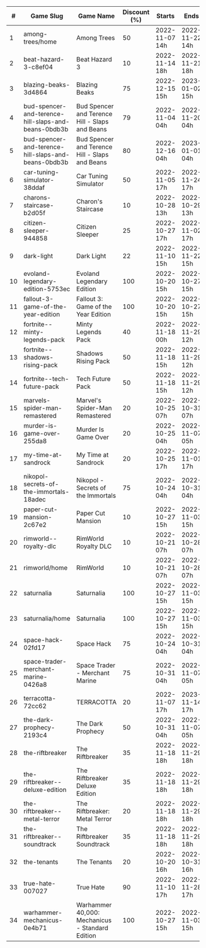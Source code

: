 |#|Game Slug|Game Name|Discount (%)|Starts|Ends|
|---|---|---|---|---|---|
|1|among-trees/home|Among Trees|50|2022-11-07 14h|2022-11-22 14h|
|2|beat-hazard-3-c8ef04|Beat Hazard 3|10|2022-11-14 18h|2022-11-21 18h|
|3|blazing-beaks-3d4864|Blazing Beaks|75|2022-12-15 15h|2023-01-02 15h|
|4|bud-spencer-and-terence-hill-slaps-and-beans-0bdb3b|Bud Spencer and Terence Hill - Slaps and Beans|79|2022-11-04 04h|2022-11-20 04h|
|5|bud-spencer-and-terence-hill-slaps-and-beans-0bdb3b|Bud Spencer and Terence Hill - Slaps and Beans|80|2022-12-16 04h|2023-01-01 04h|
|6|car-tuning-simulator-38ddaf|Car Tuning Simulator|50|2022-11-05 17h|2022-11-24 17h|
|7|charons-staircase-b2d05f|Charon's Staircase|10|2022-10-28 13h|2022-10-29 13h|
|8|citizen-sleeper-944858|Citizen Sleeper|25|2022-10-27 17h|2022-11-02 17h|
|9|dark-light|Dark Light|22|2022-11-10 15h|2022-11-22 15h|
|10|evoland-legendary-edition-5753ec|Evoland Legendary Edition|100|2022-10-20 15h|2022-10-27 15h|
|11|fallout-3-game-of-the-year-edition|Fallout 3: Game of the Year Edition|100|2022-10-20 15h|2022-10-27 15h|
|12|fortnite--minty-legends-pack|Minty Legends Pack|40|2022-11-18 00h|2022-11-29 12h|
|13|fortnite--shadows-rising-pack|Shadows Rising Pack|50|2022-11-18 15h|2022-11-29 12h|
|14|fortnite--tech-future-pack|Tech Future Pack|50|2022-11-18 15h|2022-11-29 12h|
|15|marvels-spider-man-remastered|Marvel's Spider-Man Remastered|20|2022-10-25 07h|2022-10-31 07h|
|16|murder-is-game-over-255da8|Murder Is Game Over|20|2022-10-25 04h|2022-11-07 05h|
|17|my-time-at-sandrock|My Time at Sandrock|20|2022-10-25 17h|2022-11-01 17h|
|18|nikopol-secrets-of-the-immortals-18adec|Nikopol - Secrets of the Immortals|75|2022-10-24 04h|2022-10-31 04h|
|19|paper-cut-mansion-2c67e2|Paper Cut Mansion|10|2022-10-27 15h|2022-11-03 15h|
|20|rimworld--royalty-dlc|RimWorld Royalty DLC|10|2022-10-21 07h|2022-10-28 07h|
|21|rimworld/home|RimWorld|10|2022-10-21 07h|2022-10-28 07h|
|22|saturnalia|Saturnalia|100|2022-10-27 15h|2022-11-03 15h|
|23|saturnalia/home|Saturnalia|100|2022-10-27 15h|2022-11-03 15h|
|24|space-hack-02fd17|Space Hack|75|2022-10-24 04h|2022-10-31 04h|
|25|space-trader-merchant-marine-0426a8|Space Trader - Merchant Marine|75|2022-10-31 04h|2022-11-07 05h|
|26|terracotta-72cc62|TERRACOTTA|20|2022-11-07 17h|2023-11-14 17h|
|27|the-dark-prophecy-2193c4|The Dark Prophecy|50|2022-10-31 04h|2022-11-07 05h|
|28|the-riftbreaker|The Riftbreaker|35|2022-11-18 18h|2022-11-29 18h|
|29|the-riftbreaker--deluxe-edition|The Riftbreaker Deluxe Edition|35|2022-11-18 18h|2022-11-29 18h|
|30|the-riftbreaker--metal-terror|The Riftbreaker: Metal Terror|20|2022-11-18 18h|2022-11-29 18h|
|31|the-riftbreaker--soundtrack|The Riftbreaker Soundtrack|35|2022-11-18 18h|2022-11-29 18h|
|32|the-tenants|The Tenants|20|2022-10-20 16h|2022-10-31 16h|
|33|true-hate-007027|True Hate|90|2022-11-10 17h|2022-11-28 17h|
|34|warhammer-mechanicus-0e4b71|Warhammer 40,000: Mechanicus - Standard Edition|100|2022-10-27 15h|2022-11-03 15h|
